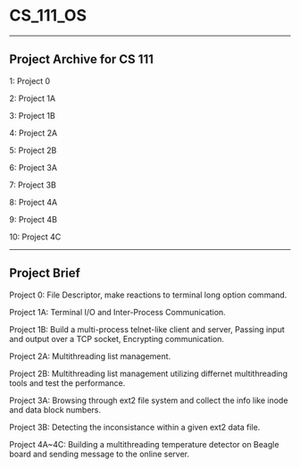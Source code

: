 # CS_111_OS

--------------------------
Project Archive for CS 111
--------------------------

1: Project 0  

2: Project 1A  

3: Project 1B

4: Project 2A

5: Project 2B

6: Project 3A

7: Project 3B

8: Project 4A

9: Project 4B

10: Project 4C


-------------
Project Brief 
-------------
Project 0: File Descriptor, make reactions to terminal long option command. 

Project 1A: Terminal I/O and Inter-Process Communication.  

Project 1B: Build a multi-process telnet-like client and server, Passing input and output over a TCP socket, Encrypting communication.

Project 2A: Multithreading list management. 

Project 2B: Multithreading list management utilizing differnet multithreading tools and test the performance. 

Project 3A: Browsing through ext2 file system and collect the info like inode and data block numbers.

Project 3B: Detecting the inconsistance within a given ext2 data file.

Project 4A~4C: Building a multithreading temperature detector on Beagle board and sending message to the online server.

